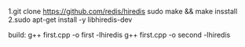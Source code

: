 1.git clone https://github.com/redis/hiredis
    sudo make && make insstall
2.sudo apt-get install -y libhiredis-dev




build:
g++  first.cpp -o first -lhiredis 
g++  first.cpp -o second -lhiredis 